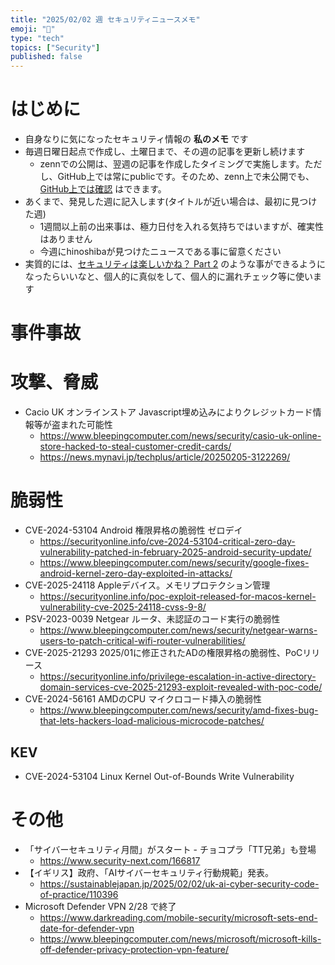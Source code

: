 ```yaml
---
title: "2025/02/02 週 セキュリティニュースメモ"
emoji: "🔖"
type: "tech"
topics: ["Security"]
published: false
---
```


# はじめに
* 自身なりに気になったセキュリティ情報の **私のメモ** です
* 毎週日曜日起点で作成し、土曜日まで、その週の記事を更新し続けます
    * zennでの公開は、翌週の記事を作成したタイミングで実施します。ただし、GitHub上では常にpublicです。そのため、zenn上で未公開でも、[GitHub上では確認](https://github.com/hinoshiba/zenn.dev/tree/main/articles) はできます。
* あくまで、発見した週に記入します(タイトルが近い場合は、最初に見つけた週)
    * 1週間以上前の出来事は、極力日付を入れる気持ちではいますが、確実性はありません
    * 今週にhinoshibaが見つけたニュースである事に留意ください
* 実質的には、[セキュリティは楽しいかね？ Part 2](https://negi.hatenablog.com/) のような事ができるようになったらいいなと、個人的に真似をして、個人的に漏れチェック等に使います

# 事件事故

# 攻撃、脅威
* Cacio UK オンラインストア Javascript埋め込みによりクレジットカード情報等が盗まれた可能性
    * https://www.bleepingcomputer.com/news/security/casio-uk-online-store-hacked-to-steal-customer-credit-cards/
    * https://news.mynavi.jp/techplus/article/20250205-3122269/


# 脆弱性

* CVE-2024-53104 Android 権限昇格の脆弱性 ゼロデイ
    * https://securityonline.info/cve-2024-53104-critical-zero-day-vulnerability-patched-in-february-2025-android-security-update/
    * https://www.bleepingcomputer.com/news/security/google-fixes-android-kernel-zero-day-exploited-in-attacks/
* CVE-2025-24118 Appleデバイス。メモリプロテクション管理
    * https://securityonline.info/poc-exploit-released-for-macos-kernel-vulnerability-cve-2025-24118-cvss-9-8/
* PSV-2023-0039 Netgear ルータ、未認証のコード実行の脆弱性
    * https://www.bleepingcomputer.com/news/security/netgear-warns-users-to-patch-critical-wifi-router-vulnerabilities/
* CVE-2025-21293 2025/01に修正されたADの権限昇格の脆弱性、PoCリリース
    * https://securityonline.info/privilege-escalation-in-active-directory-domain-services-cve-2025-21293-exploit-revealed-with-poc-code/
* CVE-2024-56161 AMDのCPU マイクロコード挿入の脆弱性
    * https://www.bleepingcomputer.com/news/security/amd-fixes-bug-that-lets-hackers-load-malicious-microcode-patches/

## KEV
* CVE-2024-53104 Linux Kernel Out-of-Bounds Write Vulnerability


# その他
* 「サイバーセキュリティ月間」がスタート - チョコプラ「TT兄弟」も登場
    * https://www.security-next.com/166817
* 【イギリス】政府、「AIサイバーセキュリティ行動規範」発表。
    * https://sustainablejapan.jp/2025/02/02/uk-ai-cyber-security-code-of-practice/110396
* Microsoft Defender VPN 2/28 で終了
    * https://www.darkreading.com/mobile-security/microsoft-sets-end-date-for-defender-vpn
    * https://www.bleepingcomputer.com/news/microsoft/microsoft-kills-off-defender-privacy-protection-vpn-feature/
